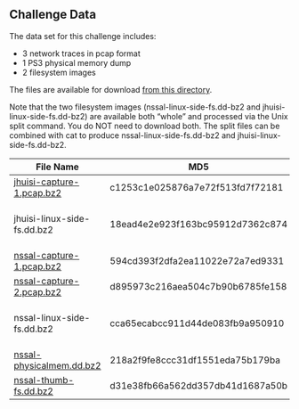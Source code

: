 ## Challenge Data
The data set for this challenge includes:

- 3 network traces in pcap format
- 1 PS3 physical memory dump
- 2 filesystem images

The files are available for download [from this directory](http://old.dfrws.org/2009/challenge/imgs/). 

Note that the two filesystem images (nssal-linux-side-fs.dd-bz2 and jhuisi-linux-side-fs.dd-bz2) are available both “whole” and processed via the Unix split command.  You do NOT need to download both. The split files can be combined with cat to produce nssal-linux-side-fs.dd-bz2 and jhuisi-linux-side-fs.dd-bz2.

| File Name | MD5 | Notes |
| --- | --- | --- |
| [jhuisi-capture-1.pcap.bz2](https://www.dropbox.com/s/7y34kulkazm20ko/jhuisi-capture-1.pcap.bz2?dl=0) | c1253c1e025876a7e72f513fd7f72181 |  |
| jhuisi-linux-side-fs.dd.bz2 | 18ead4e2e923f163bc95912d7362c874 | *too big for github* |
| [nssal-capture-1.pcap.bz2](nssal-capture-1.pcap.bz2) | 594cd393f2dfa2ea11022e72a7ed9331 | |
| [nssal-capture-2.pcap.bz2](nssal-capture-2.pcap.bz2) | d895973c216aea504c7b90b6785fe158 |  |
| nssal-linux-side-fs.dd.bz2 | cca65ecabcc911d44de083fb9a950910 | *too big for github* |
| [nssal-physicalmem.dd.bz2](https://www.dropbox.com/s/q4yv6omhaypigi9/nssal-physicalmem.dd.bz2?dl=0) | 218a2f9fe8ccc31df1551eda75b179ba |  |
| [nssal-thumb-fs.dd.bz2](nssal-thumb-fs.dd.bz2) | d31e38fb66a562dd357db41d1687a50b | |
